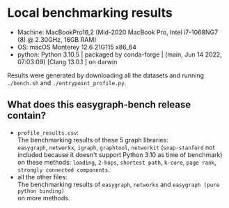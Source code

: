 # Local benchmarking results

- Machine: MacBookPro16,2 (Mid-2020 MacBook Pro, Intel i7-1068NG7 (8) @ 2.30GHz, 16GB RAM)
- OS: macOS Monterey 12.6 21G115 x86_64
- python: Python 3.10.5 | packaged by conda-forge | (main, Jun 14 2022, 07:03:09) [Clang 13.0.1 ] on darwin

Results were generated by downloading all the datasets and running `./bench.sh` and `./entrypoint_profile.py`.

## What does this easygraph-bench release contain?

- `profile_results.csv`:  
  The benchmarking results of these 5 graph libraries:  
  `easygraph`, `networkx`, `igraph`, `graphtool`, `networkit` (`snap-stanford` not included because it doesn't support Python 3.10 as time of benchmark)
  on these methods: `loading`, `2-hops`, `shortest path`, `k-core`, `page rank`, `strongly connected components`.
- all the other files:  
  The benchmarking results of `easygraph`, `networkx` and `easygraph (pure python binding)`  
  on more methods.
